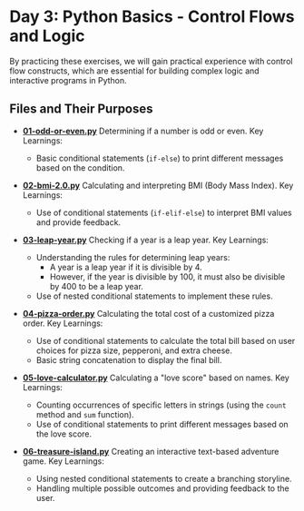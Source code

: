 # Day 3: Python Basics - Control Flows and Logic
By practicing these exercises, we will gain practical experience with control flow constructs, which are essential for building complex logic and interactive programs in Python.


## Files and Their Purposes

- **[01-odd-or-even.py](./01-odd-or-even.py)** Determining if a number is odd or even. Key Learnings:
  - Basic conditional statements (`if-else`) to print different messages based on the condition.

- **[02-bmi-2.0.py](./02-bmi-2.0.py)** Calculating and interpreting BMI (Body Mass Index). Key Learnings:
  - Use of conditional statements (`if-elif-else`) to interpret BMI values and provide feedback.

- **[03-leap-year.py](./03-leap-year.py)** Checking if a year is a leap year. Key Learnings:
  - Understanding the rules for determining leap years:
    - A year is a leap year if it is divisible by 4.
    - However, if the year is divisible by 100, it must also be divisible by 400 to be a leap year.
  - Use of nested conditional statements to implement these rules.

- **[04-pizza-order.py](./04-pizza-order.py)** Calculating the total cost of a customized pizza order. Key Learnings:
  - Use of conditional statements to calculate the total bill based on user choices for pizza size, pepperoni, and extra cheese.
  - Basic string concatenation to display the final bill.

- **[05-love-calculator.py](./05-love-calculator.py)** Calculating a "love score" based on names. Key Learnings:
  - Counting occurrences of specific letters in strings (using the `count` method and `sum` function).
  - Use of conditional statements to print different messages based on the love score.

- **[06-treasure-island.py](./06-treasure-island.py)** Creating an interactive text-based adventure game. Key Learnings:
  - Using nested conditional statements to create a branching storyline.
  - Handling multiple possible outcomes and providing feedback to the user.
